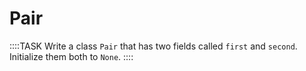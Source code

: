 # Pair

::::TASK
Write a class `Pair` that has two fields called `first` and `second`.
Initialize them both to `None`.
::::
